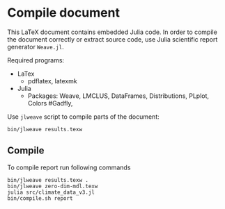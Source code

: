 Compile document
================

This LaTeX document contains embedded Julia code. In order to compile the document correctly or extract source code, use Julia scientific report generator ``Weave.jl``.

Required programs:
- LaTex
  - pdflatex, latexmk
- Julia
  - Packages: Weave, LMCLUS, DataFrames, Distributions, PLplot, Colors #Gadfly,

Use `jlweave` script to compile parts of the document:

	bin/jlweave results.texw

## Compile

To compile report run following commands

    bin/jlweave results.texw .
    bin/jlweave zero-dim-mdl.texw
    julia src/climate_data_v3.jl
    bin/compile.sh report

